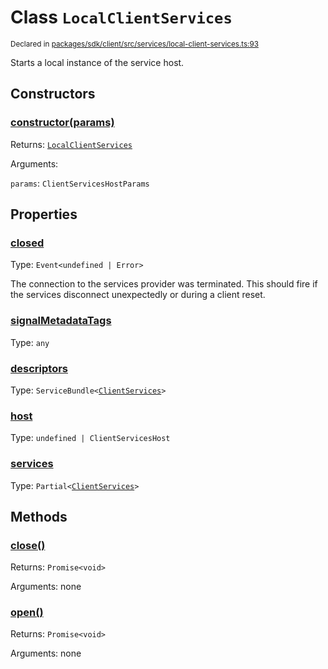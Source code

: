 # Class `LocalClientServices`
<sub>Declared in [packages/sdk/client/src/services/local-client-services.ts:93](https://github.com/dxos/dxos/blob/ee0bfefcb/packages/sdk/client/src/services/local-client-services.ts#L93)</sub>


Starts a local instance of the service host.

## Constructors
### [constructor(params)](https://github.com/dxos/dxos/blob/ee0bfefcb/packages/sdk/client/src/services/local-client-services.ts#L105)




Returns: <code>[LocalClientServices](/api/@dxos/client/classes/LocalClientServices)</code>

Arguments: 

`params`: <code>ClientServicesHostParams</code>



## Properties
### [closed](https://github.com/dxos/dxos/blob/ee0bfefcb/packages/sdk/client/src/services/local-client-services.ts#L94)
Type: <code>Event&lt;undefined | Error&gt;</code>

The connection to the services provider was terminated.
This should fire if the services disconnect unexpectedly or during a client reset.

### [signalMetadataTags](https://github.com/dxos/dxos/blob/ee0bfefcb/packages/sdk/client/src/services/local-client-services.ts#L98)
Type: <code>any</code>



### [descriptors](https://github.com/dxos/dxos/blob/ee0bfefcb/packages/sdk/client/src/services/local-client-services.ts#L123)
Type: <code>ServiceBundle&lt;[ClientServices](/api/@dxos/client/types/ClientServices)&gt;</code>



### [host](https://github.com/dxos/dxos/blob/ee0bfefcb/packages/sdk/client/src/services/local-client-services.ts#L131)
Type: <code>undefined | ClientServicesHost</code>



### [services](https://github.com/dxos/dxos/blob/ee0bfefcb/packages/sdk/client/src/services/local-client-services.ts#L127)
Type: <code>Partial&lt;[ClientServices](/api/@dxos/client/types/ClientServices)&gt;</code>




## Methods
### [close()](https://github.com/dxos/dxos/blob/ee0bfefcb/packages/sdk/client/src/services/local-client-services.ts#L166)




Returns: <code>Promise&lt;void&gt;</code>

Arguments: none




### [open()](https://github.com/dxos/dxos/blob/ee0bfefcb/packages/sdk/client/src/services/local-client-services.ts#L136)




Returns: <code>Promise&lt;void&gt;</code>

Arguments: none




